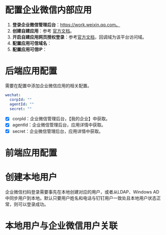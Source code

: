 # 配置企业微信内部应用
1. **登录企业微信管理后台**：https://work.weixin.qq.com。
2. **创建自建应用**：参考 [官方文档](https://open.work.weixin.qq.com/help2/pc/16892?person_id=1%3Freplykey%3D10aea9b3c7ab01d8948c254e43b2ww "官方文档")。
3. **开启自建应用网页授权登录**：参考[官方文档](https://developer.work.weixin.qq.com/document/path/98151#%E5%BC%80%E5%90%AF%E7%BD%91%E9%A1%B5%E6%8E%88%E6%9D%83%E7%99%BB%E5%BD%95 "官方文档")，回调域为该平台访问域。
4. **配置应用可信域名**：
5. **配置应用可信IP**：
# 后端应用配置
需要在配置中添加企业微信应用的相关配置。
```yaml
wechat:
  corpId: ""
  agentId: ""
  secret: ""
```
* [x] corpId：企业微信管理后台，【我的企业】中获取。
* [x] agentId：企业微信管理后台，应用详情中获取。
* [x] secret：企业微信管理后台，应用详情中获取。
# 前端应用配置
# 创建本地用户
企业微信扫码登录需要事先在本地创建对应的用户，或者从LDAP、Windows AD中同步用户到本地。默认只要用户姓名和电话与钉钉用户一致处且本地用户状态正常，则可以登录成功。
# 本地用户与企业微信用户关联